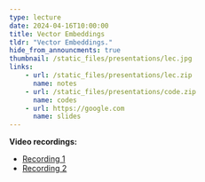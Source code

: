 ```yaml
---
type: lecture
date: 2024-04-16T10:00:00
title: Vector Embeddings
tldr: "Vector Embeddings."
hide_from_announcments: true
thumbnail: /static_files/presentations/lec.jpg
links: 
    - url: /static_files/presentations/lec.zip
      name: notes
    - url: /static_files/presentations/code.zip
      name: codes
    - url: https://google.com
      name: slides
---
```

**Video recordings:**
- [Recording 1](http://example.com)
- [Recording 2](http://example.com)
